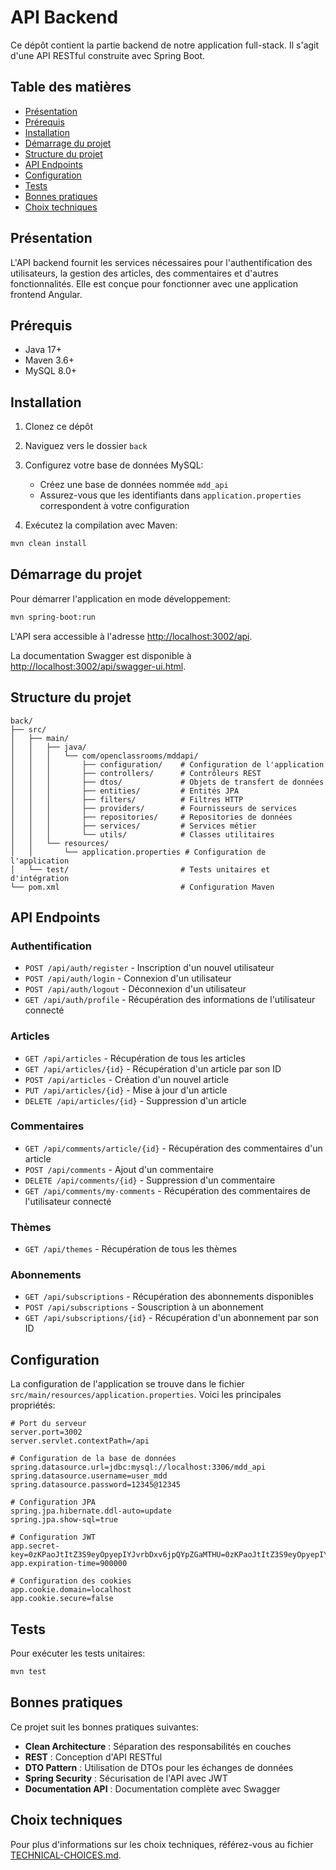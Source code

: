 # API Backend

Ce dépôt contient la partie backend de notre application full-stack. Il s'agit d'une API RESTful construite avec Spring Boot.

## Table des matières

- [Présentation](#présentation)
- [Prérequis](#prérequis)
- [Installation](#installation)
- [Démarrage du projet](#démarrage-du-projet)
- [Structure du projet](#structure-du-projet)
- [API Endpoints](#api-endpoints)
- [Configuration](#configuration)
- [Tests](#tests)
- [Bonnes pratiques](#bonnes-pratiques)
- [Choix techniques](#choix-techniques)

## Présentation

L'API backend fournit les services nécessaires pour l'authentification des utilisateurs, la gestion des articles, des commentaires et d'autres fonctionnalités. Elle est conçue pour fonctionner avec une application frontend Angular.

## Prérequis

- Java 17+
- Maven 3.6+
- MySQL 8.0+

## Installation

1. Clonez ce dépôt
2. Naviguez vers le dossier `back`
3. Configurez votre base de données MySQL:
   - Créez une base de données nommée `mdd_api`
   - Assurez-vous que les identifiants dans `application.properties` correspondent à votre configuration

4. Exécutez la compilation avec Maven:

```bash
mvn clean install
```

## Démarrage du projet

Pour démarrer l'application en mode développement:

```bash
mvn spring-boot:run
```

L'API sera accessible à l'adresse [http://localhost:3002/api](http://localhost:3002/api).

La documentation Swagger est disponible à [http://localhost:3002/api/swagger-ui.html](http://localhost:3002/api/swagger-ui.html).

## Structure du projet

```
back/
├── src/
│   ├── main/
│   │   ├── java/
│   │   │   └── com/openclassrooms/mddapi/
│   │   │       ├── configuration/    # Configuration de l'application
│   │   │       ├── controllers/      # Contrôleurs REST
│   │   │       ├── dtos/             # Objets de transfert de données
│   │   │       ├── entities/         # Entités JPA
│   │   │       ├── filters/          # Filtres HTTP
│   │   │       ├── providers/        # Fournisseurs de services
│   │   │       ├── repositories/     # Repositories de données
│   │   │       ├── services/         # Services métier
│   │   │       └── utils/            # Classes utilitaires
│   │   └── resources/
│   │       └── application.properties # Configuration de l'application
│   └── test/                         # Tests unitaires et d'intégration
└── pom.xml                           # Configuration Maven
```

## API Endpoints

### Authentification

- `POST /api/auth/register` - Inscription d'un nouvel utilisateur
- `POST /api/auth/login` - Connexion d'un utilisateur
- `POST /api/auth/logout` - Déconnexion d'un utilisateur
- `GET /api/auth/profile` - Récupération des informations de l'utilisateur connecté

### Articles

- `GET /api/articles` - Récupération de tous les articles
- `GET /api/articles/{id}` - Récupération d'un article par son ID
- `POST /api/articles` - Création d'un nouvel article
- `PUT /api/articles/{id}` - Mise à jour d'un article
- `DELETE /api/articles/{id}` - Suppression d'un article

### Commentaires

- `GET /api/comments/article/{id}` - Récupération des commentaires d'un article
- `POST /api/comments` - Ajout d'un commentaire
- `DELETE /api/comments/{id}` - Suppression d'un commentaire
- `GET /api/comments/my-comments` - Récupération des commentaires de l'utilisateur connecté

### Thèmes

- `GET /api/themes` - Récupération de tous les thèmes

### Abonnements

- `GET /api/subscriptions` - Récupération des abonnements disponibles
- `POST /api/subscriptions` - Souscription à un abonnement
- `GET /api/subscriptions/{id}` - Récupération d'un abonnement par son ID

## Configuration

La configuration de l'application se trouve dans le fichier `src/main/resources/application.properties`. Voici les principales propriétés:

```properties
# Port du serveur
server.port=3002
server.servlet.contextPath=/api

# Configuration de la base de données
spring.datasource.url=jdbc:mysql://localhost:3306/mdd_api
spring.datasource.username=user_mdd
spring.datasource.password=12345@12345

# Configuration JPA
spring.jpa.hibernate.ddl-auto=update
spring.jpa.show-sql=true

# Configuration JWT
app.secret-key=0zKPaoJtItZ3S9eyOpyepIYJvrbDxv6jpQYpZGaMTHU=0zKPaoJtItZ3S9eyOpyepIYJvrbDxv6jpQYpZGaMTHU=
app.expiration-time=900000

# Configuration des cookies
app.cookie.domain=localhost
app.cookie.secure=false
```

## Tests

Pour exécuter les tests unitaires:

```bash
mvn test
```

## Bonnes pratiques

Ce projet suit les bonnes pratiques suivantes:

- **Clean Architecture** : Séparation des responsabilités en couches
- **REST** : Conception d'API RESTful
- **DTO Pattern** : Utilisation de DTOs pour les échanges de données
- **Spring Security** : Sécurisation de l'API avec JWT
- **Documentation API** : Documentation complète avec Swagger

## Choix techniques

Pour plus d'informations sur les choix techniques, référez-vous au fichier [TECHNICAL-CHOICES.md](./TECHNICAL-CHOICES.md). 
